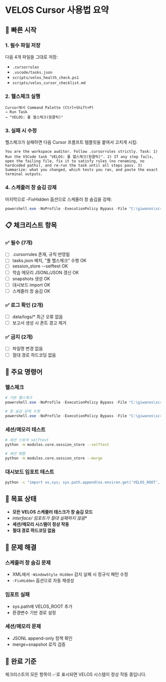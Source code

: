 # VELOS Cursor 사용법 요약

## 🚀 빠른 시작

### 1. 필수 파일 저장
다음 4개 파일을 그대로 저장:
- `.cursorrules`
- `.vscode/tasks.json`
- `scripts/velos_health_check.ps1`
- `scripts/velos_cursor_checklist.md`

### 2. 헬스체크 실행
```
Cursor에서 Command Palette (Ctrl+Shift+P)
→ Run Task
→ "VELOS: 풀 헬스체크(원클릭)"
```

### 3. 실패 시 수정
헬스체크가 실패하면 다음 Cursor 프롬프트 템플릿을 붙여서 고치게 시킴:

```
You are the workspace auditor. Follow .cursorrules strictly. Task: 1) Run the VSCode task "VELOS: 풀 헬스체크(원클릭)". 2) If any step fails, open the failing file, fix it to satisfy rules (no renaming, no hardcoded paths), and re-run the task until all steps pass. 3) Summarize: what you changed, which tests you ran, and paste the exact terminal outputs.
```

### 4. 스케줄러 창 숨김 강제
마지막으로 -FixHidden 옵션으로 스케줄러 창 숨김을 강제:
```powershell
powershell.exe -NoProfile -ExecutionPolicy Bypass -File "C:\giwanos\scripts\velos_health_check.ps1" -FixHidden
```

## 📋 체크리스트 항목

### ✅ 필수 (7개)
- [ ] .cursorrules 존재, 규칙 반영됨
- [ ] tasks.json 배치, "풀 헬스체크" 수행 OK
- [ ] session_store --selftest OK
- [ ] 학습 메모리 JSONL/JSON 갱신 OK
- [ ] snapshots 생성 OK
- [ ] 대시보드 import OK
- [ ] 스케줄러 창 숨김 OK

### ✅ 로그 확인 (2개)
- [ ] data/logs/* 최근 오류 없음
- [ ] 보고서 생성 시 폰트 경고 제거

### ✅ 금지 (2개)
- [ ] 파일명 변경 없음
- [ ] 절대 경로 하드코딩 없음

## 🔧 주요 명령어

### 헬스체크
```powershell
# 기본 헬스체크
powershell.exe -NoProfile -ExecutionPolicy Bypass -File "C:\giwanos\scripts\velos_health_check.ps1"

# 창 숨김 강제 수정
powershell.exe -NoProfile -ExecutionPolicy Bypass -File "C:\giwanos\scripts\velos_health_check.ps1" -FixHidden
```

### 세션/메모리 테스트
```bash
# 세션 스토어 selftest
python -m modules.core.session_store --selftest

# 세션 병합
python -m modules.core.session_store --merge
```

### 대시보드 임포트 테스트
```bash
python -c "import os,sys; sys.path.append(os.environ.get('VELOS_ROOT', 'C:/giwanos')); import interface.velos_dashboard; print('[OK] import 성공')"
```

## 🎯 목표 상태

- **모든 VELOS 스케줄러 태스크가 창 숨김 모드**
- **interface/* 임포트가 절대 실패하지 않음**
- **세션/메모리 시스템이 정상 작동**
- **절대 경로 하드코딩 없음**

## 📝 문제 해결

### 스케줄러 창 숨김 문제
- XML에서 `-WindowStyle Hidden` 감지 실패 시 정규식 패턴 수정
- `-FixHidden` 옵션으로 자동 재생성

### 임포트 실패
- sys.path에 VELOS_ROOT 추가
- 환경변수 기반 경로 설정

### 세션/메모리 문제
- JSONL append-only 정책 확인
- merge+snapshot 로직 검증

## 🏁 완료 기준

체크리스트의 모든 항목이 ✅로 표시되면 VELOS 시스템이 정상 작동 중입니다.
